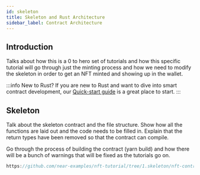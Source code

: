 ```yaml
---
id: skeleton
title: Skeleton and Rust Architecture
sidebar_label: Contract Architecture
---
```


## Introduction

Talks about how this is a 0 to hero set of tutorials and how this specific tutorial will go through just the minting process and how we need to modify the skeleton in order to get an NFT minted and showing up in the wallet.

:::info New to Rust?
If you are new to Rust and want to dive into smart contract development, our [Quick-start guide](/docs/develop/contracts/rust/intro) is a great place to start.
:::


## Skeleton

Talk about the skeleton contract and the file structure. Show how all the functions are laid out and the code needs to be filled in. Explain that the return types have been removed so that the contract can compile. 

Go through the process of building the contract (yarn build) and how there will be a bunch of warnings that will be fixed as the tutorials go on. 


```js reference
https://github.com/near-examples/nft-tutorial/tree/1.skeleton/nft-contract/src/lib.rs#L1-L3
```
